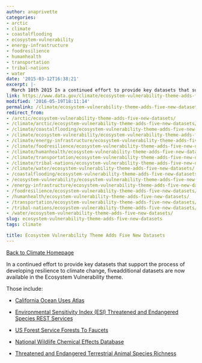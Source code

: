 ```yaml
---
author: anaprivette
categories:
- arctic
- climate
- coastalflooding
- ecosystem-vulnerability
- energy-infrastructure
- foodresilience
- humanhealth
- transportation
- tribal-nations
- water
date: '2015-03-12T16:38:21'
excerpt: |-
  March 18th 2015 In a continued effort to provide key datasets that support the process of developing resilience to climate change, five additional datasets are now available in the Ecosystem Vulnerability theme. Those include: California Ocean Uses Atlas Environmental Sensitivity…
link: https://www.data.gov/climate/ecosystem-vulnerability-theme-adds-five-new-datasets/
modified: '2016-05-19T18:11:14'
permalink: /climate/ecosystem-vulnerability-theme-adds-five-new-datasets/
redirect_from:
- /arctic/ecosystem-vulnerability-theme-adds-five-new-datasets/
- /climate/arctic/ecosystem-vulnerability-theme-adds-five-new-datasets/
- /climate/coastalflooding/ecosystem-vulnerability-theme-adds-five-new-datasets/
- /climate/ecosystem-vulnerability/ecosystem-vulnerability-theme-adds-five-new-datasets/
- /climate/energy-infrastructure/ecosystem-vulnerability-theme-adds-five-new-datasets/
- /climate/foodresilience/ecosystem-vulnerability-theme-adds-five-new-datasets/
- /climate/humanhealth/ecosystem-vulnerability-theme-adds-five-new-datasets/
- /climate/transportation/ecosystem-vulnerability-theme-adds-five-new-datasets/
- /climate/tribal-nations/ecosystem-vulnerability-theme-adds-five-new-datasets/
- /climate/water/ecosystem-vulnerability-theme-adds-five-new-datasets/
- /coastalflooding/ecosystem-vulnerability-theme-adds-five-new-datasets/
- /ecosystem-vulnerability/ecosystem-vulnerability-theme-adds-five-new-datasets/
- /energy-infrastructure/ecosystem-vulnerability-theme-adds-five-new-datasets/
- /foodresilience/ecosystem-vulnerability-theme-adds-five-new-datasets/
- /humanhealth/ecosystem-vulnerability-theme-adds-five-new-datasets/
- /transportation/ecosystem-vulnerability-theme-adds-five-new-datasets/
- /tribal-nations/ecosystem-vulnerability-theme-adds-five-new-datasets/
- /water/ecosystem-vulnerability-theme-adds-five-new-datasets/
slug: ecosystem-vulnerability-theme-adds-five-new-datasets
tags: climate

title: Ecosystem Vulnerability Theme Adds Five New Datasets
---
```


[Back to Climate Homepage](/climate/)

In a continued effort to provide key datasets that support the process of developing resilience to climate change, fiveadditional datasets are now available in the Ecosystem Vulnerability theme.

Those include:

* [California Ocean Uses Atlas](https://catalog.data.gov/dataset/california-ocean-uses-atlas194a7)

* [Environmental Sensitivity Index (ESI) Threatened and Endangered Species REST Services](https://catalog.data.gov/dataset/environmental-sensitivity-index-esi-threatened-and-endangered-species-rest-services)

* [US Forest Service Forests To Faucets](https://catalog.data.gov/dataset/us-forest-service-forests-to-faucets)

* [National Wildlife Chemical Effects Database](https://catalog.data.gov/dataset/national-wildlife-chemical-effects-database)

* [Threatened and Endangered Terrestrial Animal Species Richness](https://catalog.data.gov/dataset/threatened-and-endangered-terrestrial-animal-species-richness)
